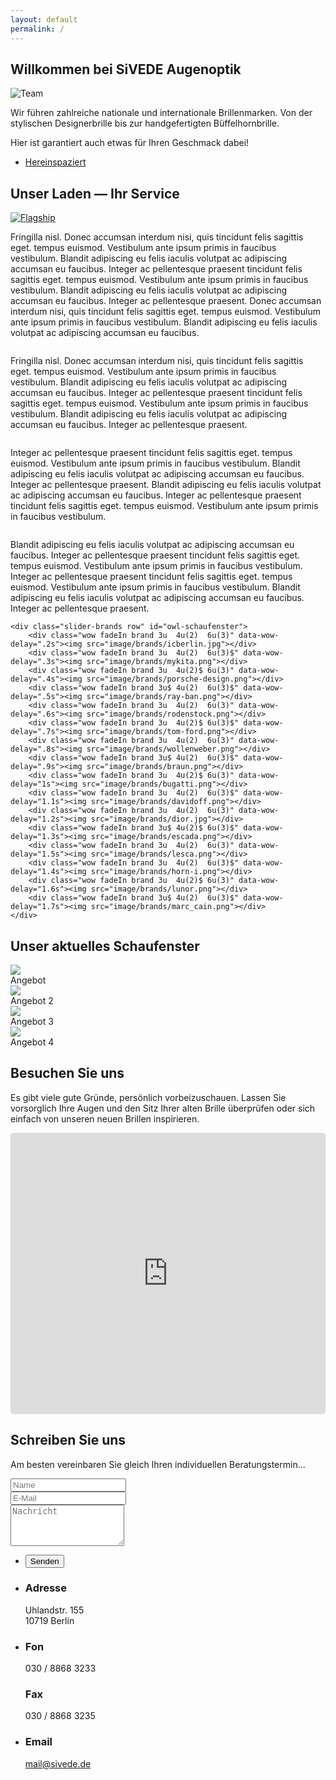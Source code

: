 ```yaml
---
layout: default
permalink: /
---
```



<section id="one">
<h1>Willkommen bei SiVEDE Augenoptik</h1>
<span class="image right"><img src="image/background.png" alt="Team" class="image fit" /></span>
<p>Wir führen zahlreiche nationale und internationale Brillenmarken. Von der stylischen Designerbrille bis zur handgefertigten Büffelhornbrille.</p>
<p>Hier ist garantiert auch etwas für Ihren Geschmack dabei!</p>
<ul class="actions">
	<li><a href="#service" class="button icon fa-long-arrow-down">Hereinspaziert</a></li>
</ul>

</section>


<section id="service" class="wow fadeIn">
	<h2>Unser Laden &mdash; Ihr Service</h2>

<a href="image/site/US_2_SIVEDE_Details-27.jpg" class="image left thumb wow fadeIn"><img src="image/site/US_2_SIVEDE_Details-27.jpg" alt="Flagship" title="Unser Geschäft"/></a>
<!-- Weitere Bilder in der Galerie -->
<div style="display: none">
<a href="image/site/US_2_SIVEDE_Details-26.jpg" class="image left thumb"><img src="image/site/US_2_SIVEDE_Details-30.jpg" alt="Flagship" title="Unser Geschäft - vorne"/></a>
</div>

<p>Fringilla nisl. Donec accumsan interdum nisi, quis tincidunt felis sagittis eget. tempus euismod. Vestibulum ante ipsum primis in faucibus vestibulum. Blandit adipiscing eu felis iaculis volutpat ac adipiscing accumsan eu faucibus. Integer ac pellentesque praesent tincidunt felis sagittis eget. tempus euismod. Vestibulum ante ipsum primis in faucibus vestibulum. Blandit adipiscing eu felis iaculis volutpat ac adipiscing accumsan eu faucibus. Integer ac pellentesque praesent. Donec accumsan interdum nisi, quis tincidunt felis sagittis eget. tempus euismod. Vestibulum ante ipsum primis in faucibus vestibulum. Blandit adipiscing eu felis iaculis volutpat ac adipiscing accumsan eu faucibus.</p>

<a href="image/fulls/US_1_SIVEDE-8.jpg" class="image right thumb"><img src="image/fulls/US_1_SIVEDE-8.jpg" alt="" title="Der Impressionist: Pixelgenau!"/></a>
<!-- Weitere Bilder in der Galerie -->
<div style="display: none">

</div>
<p>Fringilla nisl. Donec accumsan interdum nisi, quis tincidunt felis sagittis eget. tempus euismod. Vestibulum ante ipsum primis in faucibus vestibulum. Blandit adipiscing eu felis iaculis volutpat ac adipiscing accumsan eu faucibus. Integer ac pellentesque praesent tincidunt felis sagittis eget. tempus euismod. Vestibulum ante ipsum primis in faucibus vestibulum. Blandit adipiscing eu felis iaculis volutpat ac adipiscing accumsan eu faucibus. Integer ac pellentesque praesent.</p>

<a href="image/fulls/US_3_Sivede_Technik-3.jpg" class="image left thumb"><img src="image/fulls/US_3_Sivede_Technik-3.jpg" alt="" title="El Classico" /></a>
<p>Integer ac pellentesque praesent tincidunt felis sagittis eget. tempus euismod. Vestibulum ante ipsum primis in faucibus vestibulum. Blandit adipiscing eu felis iaculis volutpat ac adipiscing accumsan eu faucibus. Integer ac pellentesque praesent. Blandit adipiscing eu felis iaculis volutpat ac adipiscing accumsan eu faucibus. Integer ac pellentesque praesent tincidunt felis sagittis eget. tempus euismod. Vestibulum ante ipsum primis in faucibus vestibulum.</p>

<a href="image/fulls/US_3_Sivede_Technik-9.jpg" class="image right thumb"><img src="image/fulls/US_3_Sivede_Technik-9.jpg" alt="" title="El Classico" /></a>
<p>Blandit adipiscing eu felis iaculis volutpat ac adipiscing accumsan eu faucibus. Integer ac pellentesque praesent tincidunt felis sagittis eget. tempus euismod. Vestibulum ante ipsum primis in faucibus vestibulum. Integer ac pellentesque praesent tincidunt felis sagittis eget. tempus euismod. Vestibulum ante ipsum primis in faucibus vestibulum. Blandit adipiscing eu felis iaculis volutpat ac adipiscing accumsan eu faucibus. Integer ac pellentesque praesent.</p>


	<div class="slider-brands row" id="owl-schaufenster">
		<div class="wow fadeIn brand 3u  4u(2)  6u(3)" data-wow-delay=".2s"><img src="image/brands/icberlin.jpg"></div>
		<div class="wow fadeIn brand 3u  4u(2)  6u(3)$" data-wow-delay=".3s"><img src="image/brands/mykita.png"></div>
		<div class="wow fadeIn brand 3u  4u(2)$ 6u(3)" data-wow-delay=".4s"><img src="image/brands/porsche-design.png"></div>
		<div class="wow fadeIn brand 3u$ 4u(2)  6u(3)$" data-wow-delay=".5s"><img src="image/brands/ray-ban.png"></div>
		<div class="wow fadeIn brand 3u  4u(2)  6u(3)" data-wow-delay=".6s"><img src="image/brands/rodenstock.png"></div>
		<div class="wow fadeIn brand 3u  4u(2)$ 6u(3)$" data-wow-delay=".7s"><img src="image/brands/tom-ford.png"></div>
		<div class="wow fadeIn brand 3u  4u(2)  6u(3)" data-wow-delay=".8s"><img src="image/brands/wollenweber.png"></div>
		<div class="wow fadeIn brand 3u$ 4u(2)  6u(3)$" data-wow-delay=".9s"><img src="image/brands/braun.png"></div>
		<div class="wow fadeIn brand 3u  4u(2)$ 6u(3)" data-wow-delay="1s"><img src="image/brands/bugatti.png"></div>
		<div class="wow fadeIn brand 3u  4u(2)  6u(3)$" data-wow-delay="1.1s"><img src="image/brands/davidoff.png"></div>
		<div class="wow fadeIn brand 3u  4u(2)  6u(3)" data-wow-delay="1.2s"><img src="image/brands/dior.jpg"></div>
		<div class="wow fadeIn brand 3u$ 4u(2)$ 6u(3)$" data-wow-delay="1.3s"><img src="image/brands/escada.png"></div>
		<div class="wow fadeIn brand 3u  4u(2)  6u(3)" data-wow-delay="1.5s"><img src="image/brands/lesca.png"></div>
		<div class="wow fadeIn brand 3u  4u(2)  6u(3)$" data-wow-delay="1.4s"><img src="image/brands/horn-i.png"></div>
		<div class="wow fadeIn brand 3u  4u(2)$ 6u(3)" data-wow-delay="1.6s"><img src="image/brands/lunor.png"></div>
		<div class="wow fadeIn brand 3u$ 4u(2)  6u(3)$" data-wow-delay="1.7s"><img src="image/brands/marc_cain.png"></div>
	</div>
</section>

<section id="schaufenster" class="wow fadeIn">
	<h2>Unser aktuelles Schaufenster</h2>
	<div class="owl-carousel poptrox-popup" id="owl-schaufenster">
		<div class="image fit"><img src="image/fulls/US_2_SIVEDE_Details-17.jpg"><div class="caption">Angebot</div></div>
		<div class="image fit"><img src="image/fulls/US_2_SIVEDE_Details-20.jpg"><div class="caption">Angebot 2</div></div>
		<div class="image fit"><img src="image/fulls/US_2_SIVEDE_Details-5.jpg"><div class="caption">Angebot 3</div></div>
		<div class="image fit"><img src="image/fulls/US_2_SIVEDE_Details-9.jpg"><div class="caption">Angebot 4</div></div>
	</div>
</section>

<section id="maps" class="wow fadeIn">
 <div>
	<h2>Besuchen Sie uns</h2>
		<p>Es gibt viele gute Gründe, persönlich vorbeizuschauen. Lassen Sie vorsorglich Ihre Augen und den Sitz Ihrer alten Brille überprüfen oder sich einfach von unseren neuen Brillen inspirieren.</p>
    <div class="12u$ embed-container maps">
			<iframe src="https://www.google.com/maps/embed?pb=!1m18!1m12!1m3!1d9715.76829556531!2d13.324670915344218!3d52.49828813664044!2m3!1f0!2f0!3f0!3m2!1i1024!2i768!4f13.1!3m3!1m2!1s0x47a850fa0ec4ceed%3A0x5a48949ecf5364c3!2sSivede+Augenoptik!5e0!3m2!1sde!2sde!4v1418805179638" width="600" height="450" frameborder="0" style="border:0;width:100% !important;min-height:450px;height:auto !important;border-radius:0.35em;"></iframe>
		</div>  
	 </div>
</section>		



<section id="contact" class="wow fadeIn">
	<h2>Schreiben Sie uns</h2>
	<p>Am besten vereinbaren Sie gleich Ihren individuellen Beratungstermin... </p>
	<div class="row">
		<div class="8u 12u$(small)">
			<form method="post" action="#">
				<div class="row uniform 50%">
					<div class="6u 12u$(3)"><input type="text" name="name" id="name" placeholder="Name" /></div>
					<div class="6u$ 12u$(3)"><input type="email" name="email" id="email" placeholder="E-Mail" /></div>
					<div class="12u$"><textarea name="message" id="message" placeholder="Nachricht" rows="4"></textarea></div>
				</div>
			</form>
			<ul class="actions">
				<li><input type="submit" value="Senden" /></li>
			</ul>
		</div>
		<div id="address" class="4u$ 12u$(2)">
			<ul class="labeled-icons">
				<li>
					<h3 class="icon fa-home"><span class="label">Adresse</span></h3>
					Uhlandstr. 155<br />
					10719 Berlin
				</li>
				<li>
					<h3 class="icon fa-mobile"><span class="label">Fon</span></h3>
					030 / 8868 3233
					<br />
					<h3 class="icon fa-fax "><span class="label">Fax</span></h3>
					030 / 8868 3235
				</li>
				<li>
					<h3 class="icon fa-envelope-o"><span class="label">Email</span></h3>
					<a href="mailto:mail@sivede.de">mail@sivede.de</a>
				</li>
			</ul>
		</div>
	</div>
</section>
